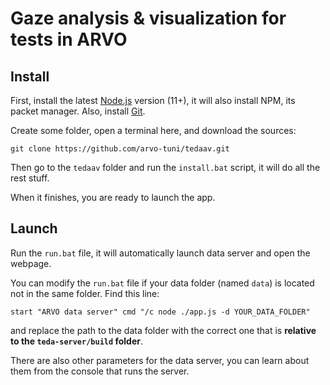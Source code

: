 # Gaze analysis & visualization for tests in ARVO

## Install

First, install the latest [Node.js](https://nodejs.org/en/download/current/) version (11+), it will also install NPM, its packet manager. Also, install [Git](https://git-scm.com/downloads).

Create some folder, open a terminal here, and download the sources:

```
git clone https://github.com/arvo-tuni/tedaav.git
```

Then go to the `tedaav` folder and run the `install.bat` script, it will do all the rest stuff.

When it finishes, you are ready to launch the app.

## Launch

Run the `run.bat` file, it will automatically launch data server and open the webpage. 

You can modify the `run.bat` file if your data folder (named `data`) is located not in the same folder. Find this line:

```
start "ARVO data server" cmd "/c node ./app.js -d YOUR_DATA_FOLDER"
```

and replace the path to the data folder with the correct one that is **relative to the `teda-server/build` folder**.

There are also other parameters for the data server, you can learn about them from the console that runs the server.
